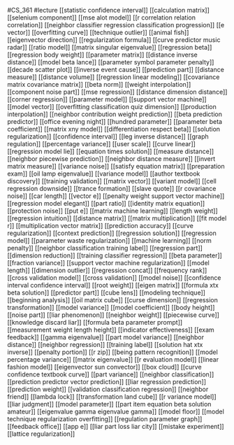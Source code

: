 #CS_361
#lecture
[[statistic confidence interval]]
[[calculation matrix]]
[[selenium component]]
[[mse alot model]]
[[r correlation relation correlation]]
[[neighbor classifier regression classification progression]]
[[e vector]]
[[overfitting curve]]
[[technique outlier]]
[[animal fish]]
[[eigenvector direction]]
[[regularization formula]]
[[curve predictor music radar]]
[[ratio model]]
[[matrix singular eigenvalue]]
[[regression beta]]
[[regression body weight]]
[[parameter matrix]]
[[distance inverse distance]]
[[model beta lance]]
[[parameter symbol parameter penalty]]
[[decade scatter plot]]
[[inverse event cause]]
[[prediction part]]
[[distance measure]]
[[distance volume]]
[[regression linear modeling]]
[[covariance matrix covariance matrix]]
[[beta norm]]
[[weight interpolation]]
[[component noise part]]
[[mse regression]]
[[distance dimension distance]]
[[corner regression]]
[[parameter model]]
[[support vector machine]]
[[model vector]]
[[overfitting classification quiz dimension]]
[[production interpolation]]
[[neighbor contribution weight prediction]]
[[beta prediction predictor]]
[[office evening night]]
[[hundred parameter]]
[[parameter beta coefficient]]
[[matrix xny model]]
[[differentiation respect beta]]
[[solution regularization]]
[[confidence interval]]
[[leg inverse distance]]
[[graph regulation]]
[[percentage variance]]
[[user scale]]
[[curve linear]]
[[regression model lie]]
[[equation times solution]]
[[measure distance]]
[[neighbor piecewise prediction]]
[[neighbor distance measure]]
[[invert matrix measure]]
[[variance noise]]
[[satisfy equation matrix]]
[[preparation exam]]
[[oil lamp eigenvalue]]
[[variance model]]
[[author textbook discovery]]
[[training validation]]
[[matrix vector]]
[[variant model]]
[[cell regression downside]]
[[trance formation]]
[[slave quote]]
[[r covariance noise]]
[[car length]]
[[vector e]]
[[penalty weight support vector machine]]
[[regression model elegant]]
[[part ratio]]
[[identity matrix equation]]
[[protection noise]]
[[put e]]
[[matrix machine learning]]
[[length weight]]
[[regression intuition]]
[[distance matrix]]
[[matrix multiplication]]
[[fit model r]]
[[multiplication vector matrix]]
[[prediction accuracy]]
[[curve regularization]]
[[context prediction]]
[[regression solution]]
[[regression model]]
[[parameter waste regularization]]
[[machine learning]]
[[norm penalty]]
[[neighbor classification training label]]
[[regression part]]
[[dimension reduction]]
[[training classifier regression]]
[[beta parameter]]
[[fraction variance]]
[[support vector machine regularization]]
[[model length]]
[[dimension outlier]]
[[regression concat]]
[[frequency rank]]
[[cross validation model]]
[[cross validation]]
[[model noise]]
[[confidence interval confidence interval]]
[[root weight]]
[[eigen matrix]]
[[formula xtx beta solution]]
[[predictor part]]
[[cube lens]]
[[modeling technique]]
[[beginning analysis]]
[[oil matrix cube]]
[[curse dimension]]
[[regression transformation]]
[[model variance]]
[[model coefficient]]
[[body height]]
[[noise part]]
[[liar phenomenon]]
[[neighbor weight]]
[[piecewise curve]]
[[knowledge discard liar]]
[[formula beta parameter prompt]]
[[measurement weight length height]]
[[indicator effectiveness]]
[[exam feedback]]
[[gamma eigenvalue]]
[[part model variance]]
[[neighbor distance]]
[[neighbor regression]]
[[training label]]
[[solution hat xtx inverse]]
[[penalty portion]]
[[r zip]]
[[being pattern recognition]]
[[model percentage variance]]
[[matrix eigenvalue]]
[[r evaluation model]]
[[linear fashion model]]
[[eigenvector sun convector]]
[[box cloud]]
[[curve confidence textbook curve]]
[[part variance]]
[[neighbor classification]]
[[prediction predictor vector prediction]]
[[liar regression prediction]]
[[prediction weight]]
[[validation classification regression]]
[[neighbor friend]]
[[lambda lock]]
[[transformation land cube]]
[[r variance model]]
[[liar judgment]]
[[model parameter]]
[[part item equation beta solution amateur]]
[[eigenvalue gamma eigenvalue gamma]]
[[model floor]]
[[model technique regularization overfitting]]
[[regulation parameter graph]]
[[feedback office]]
[[app e]]
[[liar part loss liar city]]
[[mistake experiment]]
[[lattice regularization]]
